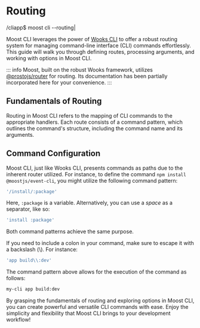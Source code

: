 # Routing


<span class="cli-header"><span class="cli-path">/cliapp</span><span class="cli-invite">$</span> moost cli --routing<span class="cli-blink">|</span></span>

Moost CLI leverages the power of [Wooks CLI](https://wooksjs.org/cliapp/introduction.html) to offer a robust routing system for managing command-line interface (CLI) commands effortlessly. This guide will walk you through defining routes, processing arguments, and working with options in Moost CLI.

::: info
Moost, built on the robust Wooks framework, utilizes [@prostojs/router](https://github.com/prostojs/router) for routing. Its documentation has been partially incorporated here for your convenience.
:::

## Fundamentals of Routing

Routing in Moost CLI refers to the mapping of CLI commands to the appropriate handlers. Each route consists of a command pattern, which outlines the command's structure, including the command name and its arguments.

## Command Configuration

Moost CLI, just like Wooks CLI, presents commands as paths due to the inherent router utilized. For instance, to define the command `npm install @moostjs/event-cli`, you might utilize the following command pattern:

```js
'/install/:package'
```

Here, `:package` is a variable. Alternatively, you can use a _space_ as a separator, like so:

```js
'install :package'
```

Both command patterns achieve the same purpose.

If you need to include a colon in your command, make sure to escape it with a backslash (\\). For instance:

```js
'app build\\:dev'
```

The command pattern above allows for the execution of the command as follows:

```bash
my-cli app build:dev
```

By grasping the fundamentals of routing and exploring options in Moost CLI, you can create powerful and versatile CLI commands with ease. Enjoy the simplicity and flexibility that Moost CLI brings to your development workflow!
